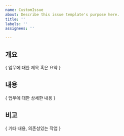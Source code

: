 ```yaml
---
name: CustomIssue
about: Describe this issue template's purpose here.
title: ''
labels: ''
assignees: ''

---
```


## 개요
{ 업무에 대한 제목 혹은 요약 }

## 내용
{ 업무에 대한 상세한 내용 }

## 비고
{ 기타 내용, 의존성있는 작업 }
